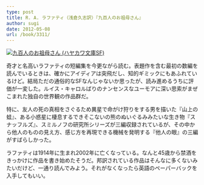 ```yaml
---
type: post
title: R. A. ラファティ（浅倉久志訳）『九百人のお祖母さん』
author: sugi
date: 2012-05-08
url: /book/3311/
---
```

<a href="http://www.amazon.co.jp/exec/obidos/ASIN/4150107572/chezsugi-22/ref=nosim/" onclick="_gaq.push(['_trackEvent', 'outbound-article', 'http://www.amazon.co.jp/exec/obidos/ASIN/4150107572/chezsugi-22/ref=nosim/', '']);" name="amazletlink" target="_blank"><img src="http://i1.wp.com/ecx.images-amazon.com/images/I/61W156ribaL._SL160_.jpg?w=660" alt="九百人のお祖母さん (ハヤカワ文庫SF)" class="alignleft"  data-recalc-dims="1" /></a>

奇才と名高いラファティの短編集を今更ながら読む。表題作を含む最初の数編を読んでいるときは、確かにアイディアは突飛だし、知的ギミックにもあふれているけど。結局ただの通俗的なSFなんじゃないか思ったが、読み進めるうちに評価が一変した。ルイス・キャロルばりのナンセンスなユーモアに深い思索がまぜこまれた独自の世界観の作品群だ。

特に、友人の死の真相をさぐるため異星で命がけ狩りをする男を描いた『山上の蛙』、ある小惑星に棲息するできそこないの熊のぬいぐるみみたいな生き物『スナッフルズ』、スミルノフの研究所シリーズが三編収録されているが、その中から他人のものの見え方、感じ方を再現できる機械を発明する『他人の眼』の三編がすばらしかった。

ラファティは1914年に生まれ2002年に亡くなっている。なんと45歳から禁酒をきっかけに作品を書き始めたそうだ。邦訳されている作品はそんなに多くないみたいだけど、一通り読んでみよう。それがなくなったら英語のペーパーバックを入手してもいい。
